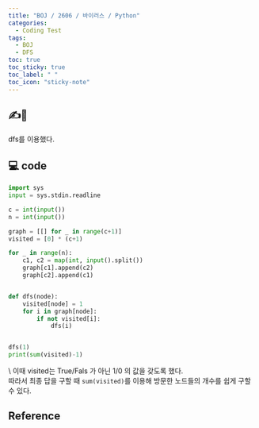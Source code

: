 ```yaml
---
title: "BOJ / 2606 / 바이러스 / Python"
categories:
  - Coding Test 
tags:
  - BOJ
  - DFS
toc: true
toc_sticky: true
toc_label: " "
toc_icon: "sticky-note"
---
```


## ✍️👀 
dfs를 이용했다.

## 💻 code
```python
import sys
input = sys.stdin.readline

c = int(input())
n = int(input())

graph = [[] for _ in range(c+1)]
visited = [0] * (c+1)

for _ in range(n):
    c1, c2 = map(int, input().split())
    graph[c1].append(c2)
    graph[c2].append(c1)


def dfs(node):
    visited[node] = 1
    for i in graph[node]:
        if not visited[i]:
            dfs(i)


dfs(1)
print(sum(visited)-1)

```
\\
이때 visited는 True/Fals 가 아닌 1/0 의 값을 갖도록 했다.  
따라서 최종 답을 구할 때 `sum(visited)`를 이용해 방문한 노드들의 개수를 쉽게 구할 수 있다.

## Reference